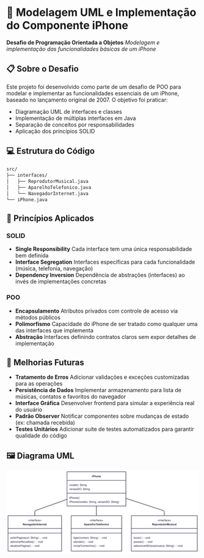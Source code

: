 # 📱 Modelagem UML e Implementação do Componente iPhone

**Desafio de Programação Orientada a Objetos**
*Modelagem e implementação das funcionalidades básicas de um iPhone*

## 📋 Sobre o Desafio

Este projeto foi desenvolvido como parte de um desafio de POO para modelar e implementar as funcionalidades essenciais de um iPhone, baseado no lançamento original de 2007. O objetivo foi praticar:

- Diagramação UML de interfaces e classes
- Implementação de múltiplas interfaces em Java
- Separação de conceitos por responsabilidades
- Aplicação dos princípios SOLID


## 💻 Estrutura do Código

```
src/
├── interfaces/
│   ├── ReprodutorMusical.java
│   ├── AparelhoTelefonico.java
│   └── NavegadorInternet.java
└── iPhone.java
```

## 📌 Princípios Aplicados

### SOLID
- **Single Responsibility**
  Cada interface tem uma única responsabilidade bem definida
- **Interface Segregation**
  Interfaces específicas para cada funcionalidade (música, telefonia, navegação)
- **Dependency Inversion**
  Dependência de abstrações (interfaces) ao invés de implementações concretas

### POO
- **Encapsulamento**
  Atributos privados com controle de acesso via métodos públicos
- **Polimorfismo**
  Capacidade do iPhone de ser tratado como qualquer uma das interfaces que implementa
- **Abstração**
  Interfaces definindo contratos claros sem expor detalhes de implementação

## 🔧 Melhorias Futuras

- **Tratamento de Erros**
  Adicionar validações e exceções customizadas para as operações
- **Persistência de Dados**
  Implementar armazenamento para lista de músicas, contatos e favoritos do navegador
- **Interface Gráfica**
  Desenvolver frontend para simular a experiência real do usuário
- **Padrão Observer**
  Notificar componentes sobre mudanças de estado (ex: chamada recebida)
- **Testes Unitários**
  Adicionar suite de testes automatizados para garantir qualidade do código

## 🖼️ Diagrama UML

<img src="modeloUML.png"><img/>